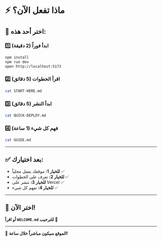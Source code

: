 # ⚡ ماذا تفعل الآن؟

## 🎯 اختر أحد هذه:

### 1️⃣ ابدأ فوراً (2 دقيقة)
```bash
npm install
npm run dev
open http://localhost:5173
```

### 2️⃣ اقرأ الخطوات (5 دقائق)
```bash
cat START-HERE.md
```

### 3️⃣ ابدأ النشر (5 دقائق)
```bash
cat QUICK-DEPLOY.md
```

### 4️⃣ فهم كل شيء (1 ساعة)
```bash
cat GUIDE.md
```

---

## ✅ بعد اختيارك:

- **للخيار 1:** موقعك يعمل محلياً ✅
- **للخيار 2:** تعرف على الخطوات ✅
- **للخيار 3:** تنشر على Vercel ✅
- **للخيار 4:** تفهم كل شيء ✅

---

## 🚀 اختر الآن!

**أو اقرأ `WELCOME.md` للترحيب** 👋

---

🎉 **الموقع سيكون مباشراً خلال ساعة!**